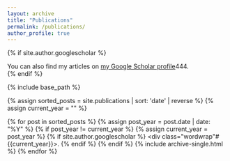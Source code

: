 ```yaml
---
layout: archive
title: "Publications"
permalink: /publications/
author_profile: true
---
```


{% if site.author.googlescholar %}
  <div class="wordwrap">You can also find my articles on <a href="{{site.author.googlescholar}}">my Google Scholar profile</a>444.</div>
{% endif %}

{% include base_path %}


{% assign sorted_posts = site.publications | sort: 'date' | reverse %}
{% assign current_year = "" %}

{% for post in sorted_posts %}
  {% assign post_year = post.date | date: "%Y" %}
  {% if post_year != current_year %}
    {% assign current_year = post_year %}
    {% if site.author.googlescholar %}
    <div class="wordwrap"# {{current_year}}>.</div>
    {% endif %}
  {% endif %}
  {% include archive-single.html %}
{% endfor %}
